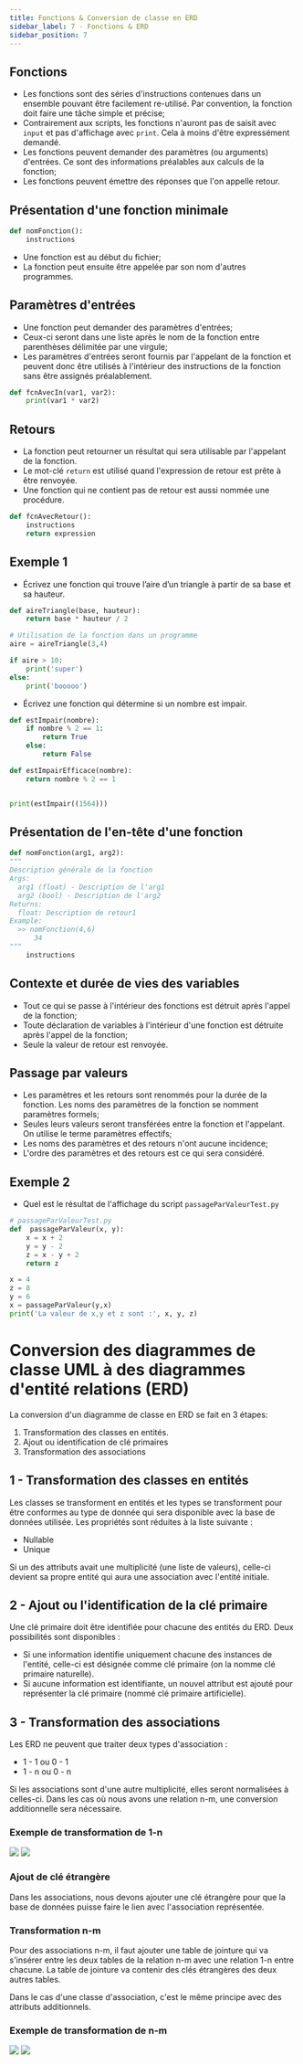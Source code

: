 ```yaml
---
title: Fonctions & Conversion de classe en ERD
sidebar_label: 7 - Fonctions & ERD
sidebar_position: 7
---
```


## Fonctions
* Les fonctions sont des séries d'instructions contenues dans un ensemble pouvant être facilement re-utilisé. Par convention, la fonction doit faire une tâche simple et précise;
* Contrairement aux scripts, les fonctions n'auront pas de saisit avec `input` et pas d'affichage avec `print`. Cela à moins d'être expressément demandé.
* Les fonctions peuvent demander des paramètres (ou arguments) d'entrées. Ce sont des informations préalables aux calculs de la fonction;
* Les fonctions peuvent émettre des réponses que l'on appelle retour.

## Présentation d'une fonction minimale
~~~python
def nomFonction():
    instructions

~~~

* Une fonction est au début du fichier;
* La fonction peut ensuite être appelée par son nom d'autres programmes.

## Paramètres d'entrées
* Une fonction peut demander des paramètres d'entrées;
* Ceux-ci seront dans une liste après le nom de la fonction entre parenthèses délimitée par une virgule;
* Les paramètres d'entrées seront fournis par l'appelant de la fonction et peuvent donc être utilisés à l'intérieur des instructions de la fonction sans être assignés préalablement.

~~~python
def fcnAvecIn(var1, var2):
    print(var1 * var2)

~~~

## Retours
* La fonction peut retourner un résultat qui sera utilisable par l'appelant de la fonction.
* Le mot-clé `return` est utilisé quand l'expression de retour est prête à être renvoyée.
* Une fonction qui ne contient pas de retour est aussi nommée une procédure.

~~~python
def fcnAvecRetour():
    instructions
    return expression
~~~

## Exemple 1
* Écrivez une fonction qui trouve l’aire d’un triangle à partir de sa base et sa hauteur.

~~~python
def aireTriangle(base, hauteur):
    return base * hauteur / 2

# Utilisation de la fonction dans un programme
aire = aireTriangle(3,4)

if aire > 10:
    print('super')
else:
    print('booooo')
~~~

* Écrivez une fonction qui détermine si un nombre est impair.

~~~python
def estImpair(nombre):
    if nombre % 2 == 1:
        return True
    else:
        return False

def estImpairEfficace(nombre):
    return nombre % 2 == 1


print(estImpair((1564)))
~~~

## Présentation de l'en-tête d'une fonction
~~~python
def nomFonction(arg1, arg2):
"""
Description générale de la fonction
Args:
  arg1 (float) - Description de l'arg1
  arg2 (bool) - Description de l'arg2
Returns:
  float: Description de retour1
Example:
  >> nomFonction(4,6)
      34
"""
    instructions
~~~

## Contexte et durée de vies des variables
* Tout ce qui se passe à l'intérieur des fonctions est détruit après l'appel de la fonction;
* Toute déclaration de variables à l'intérieur d'une fonction est détruite après l'appel de la fonction;
* Seule la valeur de retour est renvoyée.

## Passage par valeurs
* Les paramètres et les retours sont renommés pour la durée de la fonction. Les noms des paramètres de la fonction se nomment paramètres formels;
* Seules leurs valeurs seront transférées entre la fonction et l'appelant. On utilise le terme paramètres effectifs;
* Les noms des paramètres et des retours n'ont aucune incidence;
* L'ordre des paramètres et des retours est ce qui sera considéré.

## Exemple 2
* Quel est le résultat de l'affichage du script `passageParValeurTest.py`

~~~python
# passageParValeurTest.py
def  passageParValeur(x, y):
    x = x + 2
    y = y - 2
    z = x - y + 2
    return z

x = 4
z = 8
y = 6
x = passageParValeur(y,x)
print('La valeur de x,y et z sont :', x, y, z)
~~~

# Conversion des diagrammes de classe UML à des diagrammes d'entité relations (ERD)

La conversion d'un diagramme de classe en ERD se fait en 3 étapes:

1. Transformation des classes en entités.
2. Ajout ou identification de clé primaires
3. Transformation des associations

## 1 - Transformation des classes en entités

Les classes se transforment en entités et les types se transforment pour être conformes au type de donnée qui sera disponible avec la base de données utilisée. Les propriétés sont réduites à la liste suivante :

* Nullable
* Unique

Si un des attributs avait une multiplicité (une liste de valeurs), celle-ci devient sa propre entité qui aura une association avec l'entité initiale.

## 2 - Ajout ou l'identification de la clé primaire

Une clé primaire doit être identifiée pour chacune des entités du ERD. Deux possibilités sont disponibles :

* Si une information identifie uniquement chacune des instances de l'entité, celle-ci est désignée comme clé primaire (on la nomme clé primaire naturelle).
* Si aucune information est identifiante, un nouvel attribut est ajouté pour représenter la clé primaire (nommé clé primaire artificielle).

## 3 - Transformation des associations
Les ERD ne peuvent que traiter deux types d'association :

* 1 - 1 ou 0 - 1
* 1 - n ou 0 - n

Si les associations sont d'une autre multiplicité, elles seront normalisées à celles-ci. Dans les cas où nous avons une relation n-m, une conversion additionnelle sera nécessaire.

### Exemple de transformation de 1-n

![](erd/concept1.png)
![](erd/erd1.png)

### Ajout de clé étrangère

Dans les associations, nous devons ajouter une clé étrangère pour que la base de données puisse faire le lien avec l'association représentée.

### Transformation n-m

Pour des associations n-m, il faut ajouter une table de jointure qui va s'insérer entre les deux tables de la relation n-m avec une relation 1-n entre chacune. La table de jointure va contenir des clés étrangères des deux autres tables.

Dans le cas d'une classe d'association, c'est le même principe avec des attributs additionnels.

### Exemple de transformation de n-m

![](erd/concept2.png)
![](erd/erd2.png)